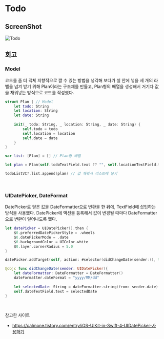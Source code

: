 # Todo
## ScreenShot
![Todo](https://user-images.githubusercontent.com/57670228/112278090-cb2b7180-8cc5-11eb-9e87-4a1cc98b9254.gif)
## 회고
### Model
코드를 좀 더 객체 지향적으로 짤 수 있는 방법을 생각해 보다가
셀 안에 넣을 세 개의 라벨을 넘겨 받기 위해 Plan이라는 구조체를 만들고, 
Plan형의 배열을 생성해서 거기다 값을 채워넣는 방식으로 코드를 작성했다.
```swift
struct Plan { // Model
    let todo: String
    let location: String
    let date: String
    
    init(_ todo: String, _ location: String, _ date: String) {
        self.todo = todo
        self.location = location
        self.date = date
    }
}

var list: [Plan] = [] // Plan형 배열

let plan = Plan(self.todoTextField.text ?? "", self.locationTextField.text ?? "", self.dateTextField.text ?? "")

todoListVC?.list.append(plan) // 값 채워서 리스트에 넣기
```
</br>

### UIDatePicker, DateFormat
DatePicker로 얻은 값을 DateFormatter으로 변환을 한 뒤에, TextField에 삽입하는 방식을 사용했다.
DatePicker에 액션을 등록해서 값이 변경될 때마다 DateFormatter으로 변환이 일어나도록 했다.
```swift
let datePicker = UIDatePicker().then {
    $0.preferredDatePickerStyle = .wheels
    $0.datePickerMode = .date
    $0.backgroundColor = UIColor.white
    $0.layer.cornerRadius = 5.0
}

datePicker.addTarget(self, action: #selector(didChangeDate(sender:)), for: .valueChanged)

@objc func didChangeDate(sender: UIDatePicker){
    let dateFormatter: DateFormatter = DateFormatter()
    dateFormatter.dateFormat = "yyyy/MM/dd"
    
    let selectedDate: String = dateFormatter.string(from: sender.date)
    self.dateTextField.text = selectedDate
}
```  
</br>

참고한 사이트
*  <https://calmone.tistory.com/entry/iOS-UIKit-in-Swift-4-UIDatePicker-사용하기>
